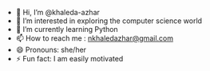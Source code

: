 - 👋 Hi, I’m @khaleda-azhar
- 👀 I’m interested in exploring the computer science world
- 🌱 I’m currently learning Python
- 📫 How to reach me : nkhaledazhar@gmail.com
- 😄 Pronouns: she/her
- ⚡ Fun fact: I am easily motivated

<!---
khaleda-azhar/khaleda-azhar is a ✨ special ✨ repository because its `README.md` (this file) appears on your GitHub profile.
You can click the Preview link to take a look at your changes.
--->
